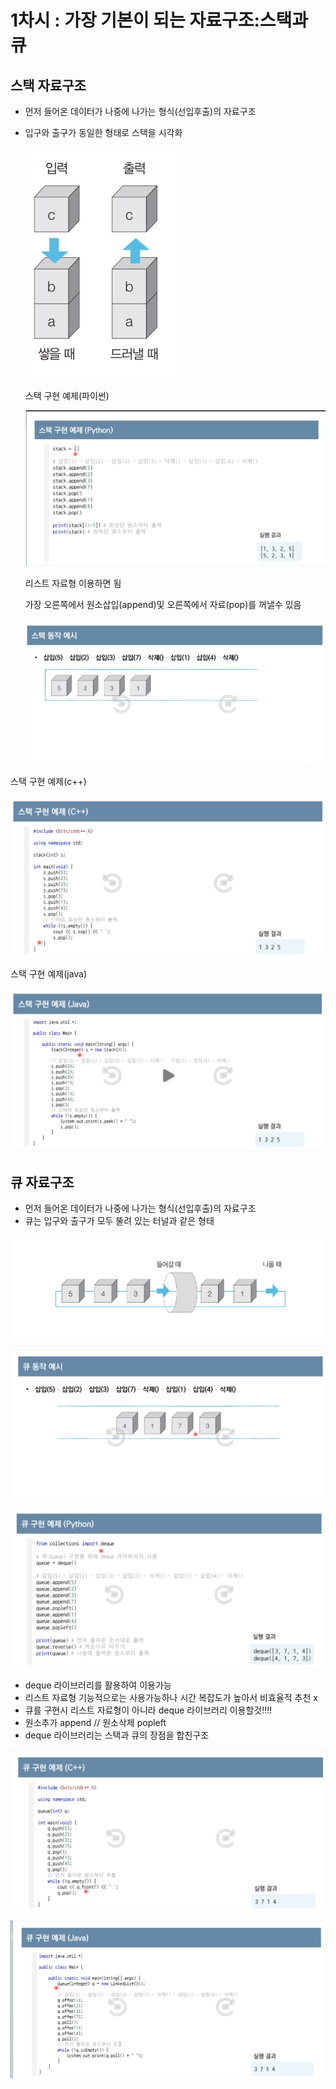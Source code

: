 # 1차시 : 가장 기본이 되는 자료구조:스택과 큐

## 스택 자료구조

- 먼저 들어온 데이터가 나중에 나가는 형식(선입후출)의 자료구조
- 입구와 출구가 동일한 형태로 스택을 시각화

    ![1%E1%84%8E%E1%85%A1%E1%84%89%E1%85%B5%20%E1%84%80%E1%85%A1%E1%84%8C%E1%85%A1%E1%86%BC%20%E1%84%80%E1%85%B5%E1%84%87%E1%85%A9%E1%86%AB%E1%84%8B%E1%85%B5%20%E1%84%83%E1%85%AC%E1%84%82%E1%85%B3%E1%86%AB%20%E1%84%8C%E1%85%A1%E1%84%85%E1%85%AD%E1%84%80%E1%85%AE%E1%84%8C%E1%85%A9%20%E1%84%89%E1%85%B3%E1%84%90%E1%85%A2%E1%86%A8%E1%84%80%E1%85%AA%20%E1%84%8F%E1%85%B2%20604885ba72894396b9135c310a2513c0/Untitled.png](1%E1%84%8E%E1%85%A1%E1%84%89%E1%85%B5%20%E1%84%80%E1%85%A1%E1%84%8C%E1%85%A1%E1%86%BC%20%E1%84%80%E1%85%B5%E1%84%87%E1%85%A9%E1%86%AB%E1%84%8B%E1%85%B5%20%E1%84%83%E1%85%AC%E1%84%82%E1%85%B3%E1%86%AB%20%E1%84%8C%E1%85%A1%E1%84%85%E1%85%AD%E1%84%80%E1%85%AE%E1%84%8C%E1%85%A9%20%E1%84%89%E1%85%B3%E1%84%90%E1%85%A2%E1%86%A8%E1%84%80%E1%85%AA%20%E1%84%8F%E1%85%B2%20604885ba72894396b9135c310a2513c0/Untitled.png)

    스택 구현 예제(파이썬)

    ![1%E1%84%8E%E1%85%A1%E1%84%89%E1%85%B5%20%E1%84%80%E1%85%A1%E1%84%8C%E1%85%A1%E1%86%BC%20%E1%84%80%E1%85%B5%E1%84%87%E1%85%A9%E1%86%AB%E1%84%8B%E1%85%B5%20%E1%84%83%E1%85%AC%E1%84%82%E1%85%B3%E1%86%AB%20%E1%84%8C%E1%85%A1%E1%84%85%E1%85%AD%E1%84%80%E1%85%AE%E1%84%8C%E1%85%A9%20%E1%84%89%E1%85%B3%E1%84%90%E1%85%A2%E1%86%A8%E1%84%80%E1%85%AA%20%E1%84%8F%E1%85%B2%20604885ba72894396b9135c310a2513c0/Untitled%201.png](1%E1%84%8E%E1%85%A1%E1%84%89%E1%85%B5%20%E1%84%80%E1%85%A1%E1%84%8C%E1%85%A1%E1%86%BC%20%E1%84%80%E1%85%B5%E1%84%87%E1%85%A9%E1%86%AB%E1%84%8B%E1%85%B5%20%E1%84%83%E1%85%AC%E1%84%82%E1%85%B3%E1%86%AB%20%E1%84%8C%E1%85%A1%E1%84%85%E1%85%AD%E1%84%80%E1%85%AE%E1%84%8C%E1%85%A9%20%E1%84%89%E1%85%B3%E1%84%90%E1%85%A2%E1%86%A8%E1%84%80%E1%85%AA%20%E1%84%8F%E1%85%B2%20604885ba72894396b9135c310a2513c0/Untitled%201.png)

    리스트 자료형 이용하면 됨

    가장 오른쪽에서 원소삽입(append)및 오른쪽에서 자료(pop)를 꺼낼수 있음

    ![1%E1%84%8E%E1%85%A1%E1%84%89%E1%85%B5%20%E1%84%80%E1%85%A1%E1%84%8C%E1%85%A1%E1%86%BC%20%E1%84%80%E1%85%B5%E1%84%87%E1%85%A9%E1%86%AB%E1%84%8B%E1%85%B5%20%E1%84%83%E1%85%AC%E1%84%82%E1%85%B3%E1%86%AB%20%E1%84%8C%E1%85%A1%E1%84%85%E1%85%AD%E1%84%80%E1%85%AE%E1%84%8C%E1%85%A9%20%E1%84%89%E1%85%B3%E1%84%90%E1%85%A2%E1%86%A8%E1%84%80%E1%85%AA%20%E1%84%8F%E1%85%B2%20604885ba72894396b9135c310a2513c0/Untitled%202.png](1%E1%84%8E%E1%85%A1%E1%84%89%E1%85%B5%20%E1%84%80%E1%85%A1%E1%84%8C%E1%85%A1%E1%86%BC%20%E1%84%80%E1%85%B5%E1%84%87%E1%85%A9%E1%86%AB%E1%84%8B%E1%85%B5%20%E1%84%83%E1%85%AC%E1%84%82%E1%85%B3%E1%86%AB%20%E1%84%8C%E1%85%A1%E1%84%85%E1%85%AD%E1%84%80%E1%85%AE%E1%84%8C%E1%85%A9%20%E1%84%89%E1%85%B3%E1%84%90%E1%85%A2%E1%86%A8%E1%84%80%E1%85%AA%20%E1%84%8F%E1%85%B2%20604885ba72894396b9135c310a2513c0/Untitled%202.png)

스택 구현 예제(c++)

![1%E1%84%8E%E1%85%A1%E1%84%89%E1%85%B5%20%E1%84%80%E1%85%A1%E1%84%8C%E1%85%A1%E1%86%BC%20%E1%84%80%E1%85%B5%E1%84%87%E1%85%A9%E1%86%AB%E1%84%8B%E1%85%B5%20%E1%84%83%E1%85%AC%E1%84%82%E1%85%B3%E1%86%AB%20%E1%84%8C%E1%85%A1%E1%84%85%E1%85%AD%E1%84%80%E1%85%AE%E1%84%8C%E1%85%A9%20%E1%84%89%E1%85%B3%E1%84%90%E1%85%A2%E1%86%A8%E1%84%80%E1%85%AA%20%E1%84%8F%E1%85%B2%20604885ba72894396b9135c310a2513c0/Untitled%203.png](1%E1%84%8E%E1%85%A1%E1%84%89%E1%85%B5%20%E1%84%80%E1%85%A1%E1%84%8C%E1%85%A1%E1%86%BC%20%E1%84%80%E1%85%B5%E1%84%87%E1%85%A9%E1%86%AB%E1%84%8B%E1%85%B5%20%E1%84%83%E1%85%AC%E1%84%82%E1%85%B3%E1%86%AB%20%E1%84%8C%E1%85%A1%E1%84%85%E1%85%AD%E1%84%80%E1%85%AE%E1%84%8C%E1%85%A9%20%E1%84%89%E1%85%B3%E1%84%90%E1%85%A2%E1%86%A8%E1%84%80%E1%85%AA%20%E1%84%8F%E1%85%B2%20604885ba72894396b9135c310a2513c0/Untitled%203.png)

스택 구현 예제(java)

![1%E1%84%8E%E1%85%A1%E1%84%89%E1%85%B5%20%E1%84%80%E1%85%A1%E1%84%8C%E1%85%A1%E1%86%BC%20%E1%84%80%E1%85%B5%E1%84%87%E1%85%A9%E1%86%AB%E1%84%8B%E1%85%B5%20%E1%84%83%E1%85%AC%E1%84%82%E1%85%B3%E1%86%AB%20%E1%84%8C%E1%85%A1%E1%84%85%E1%85%AD%E1%84%80%E1%85%AE%E1%84%8C%E1%85%A9%20%E1%84%89%E1%85%B3%E1%84%90%E1%85%A2%E1%86%A8%E1%84%80%E1%85%AA%20%E1%84%8F%E1%85%B2%20604885ba72894396b9135c310a2513c0/Untitled%204.png](1%E1%84%8E%E1%85%A1%E1%84%89%E1%85%B5%20%E1%84%80%E1%85%A1%E1%84%8C%E1%85%A1%E1%86%BC%20%E1%84%80%E1%85%B5%E1%84%87%E1%85%A9%E1%86%AB%E1%84%8B%E1%85%B5%20%E1%84%83%E1%85%AC%E1%84%82%E1%85%B3%E1%86%AB%20%E1%84%8C%E1%85%A1%E1%84%85%E1%85%AD%E1%84%80%E1%85%AE%E1%84%8C%E1%85%A9%20%E1%84%89%E1%85%B3%E1%84%90%E1%85%A2%E1%86%A8%E1%84%80%E1%85%AA%20%E1%84%8F%E1%85%B2%20604885ba72894396b9135c310a2513c0/Untitled%204.png)

## 큐  자료구조

- 먼저 들어온 데이터가 나중에 나가는 형식(선입후출)의 자료구조
- 큐는 입구와 출구가 모두 뚤려 있는 터널과 같은 형태

![1%E1%84%8E%E1%85%A1%E1%84%89%E1%85%B5%20%E1%84%80%E1%85%A1%E1%84%8C%E1%85%A1%E1%86%BC%20%E1%84%80%E1%85%B5%E1%84%87%E1%85%A9%E1%86%AB%E1%84%8B%E1%85%B5%20%E1%84%83%E1%85%AC%E1%84%82%E1%85%B3%E1%86%AB%20%E1%84%8C%E1%85%A1%E1%84%85%E1%85%AD%E1%84%80%E1%85%AE%E1%84%8C%E1%85%A9%20%E1%84%89%E1%85%B3%E1%84%90%E1%85%A2%E1%86%A8%E1%84%80%E1%85%AA%20%E1%84%8F%E1%85%B2%20604885ba72894396b9135c310a2513c0/Untitled%205.png](1%E1%84%8E%E1%85%A1%E1%84%89%E1%85%B5%20%E1%84%80%E1%85%A1%E1%84%8C%E1%85%A1%E1%86%BC%20%E1%84%80%E1%85%B5%E1%84%87%E1%85%A9%E1%86%AB%E1%84%8B%E1%85%B5%20%E1%84%83%E1%85%AC%E1%84%82%E1%85%B3%E1%86%AB%20%E1%84%8C%E1%85%A1%E1%84%85%E1%85%AD%E1%84%80%E1%85%AE%E1%84%8C%E1%85%A9%20%E1%84%89%E1%85%B3%E1%84%90%E1%85%A2%E1%86%A8%E1%84%80%E1%85%AA%20%E1%84%8F%E1%85%B2%20604885ba72894396b9135c310a2513c0/Untitled%205.png)

![1%E1%84%8E%E1%85%A1%E1%84%89%E1%85%B5%20%E1%84%80%E1%85%A1%E1%84%8C%E1%85%A1%E1%86%BC%20%E1%84%80%E1%85%B5%E1%84%87%E1%85%A9%E1%86%AB%E1%84%8B%E1%85%B5%20%E1%84%83%E1%85%AC%E1%84%82%E1%85%B3%E1%86%AB%20%E1%84%8C%E1%85%A1%E1%84%85%E1%85%AD%E1%84%80%E1%85%AE%E1%84%8C%E1%85%A9%20%E1%84%89%E1%85%B3%E1%84%90%E1%85%A2%E1%86%A8%E1%84%80%E1%85%AA%20%E1%84%8F%E1%85%B2%20604885ba72894396b9135c310a2513c0/Untitled%206.png](1%E1%84%8E%E1%85%A1%E1%84%89%E1%85%B5%20%E1%84%80%E1%85%A1%E1%84%8C%E1%85%A1%E1%86%BC%20%E1%84%80%E1%85%B5%E1%84%87%E1%85%A9%E1%86%AB%E1%84%8B%E1%85%B5%20%E1%84%83%E1%85%AC%E1%84%82%E1%85%B3%E1%86%AB%20%E1%84%8C%E1%85%A1%E1%84%85%E1%85%AD%E1%84%80%E1%85%AE%E1%84%8C%E1%85%A9%20%E1%84%89%E1%85%B3%E1%84%90%E1%85%A2%E1%86%A8%E1%84%80%E1%85%AA%20%E1%84%8F%E1%85%B2%20604885ba72894396b9135c310a2513c0/Untitled%206.png)

![1%E1%84%8E%E1%85%A1%E1%84%89%E1%85%B5%20%E1%84%80%E1%85%A1%E1%84%8C%E1%85%A1%E1%86%BC%20%E1%84%80%E1%85%B5%E1%84%87%E1%85%A9%E1%86%AB%E1%84%8B%E1%85%B5%20%E1%84%83%E1%85%AC%E1%84%82%E1%85%B3%E1%86%AB%20%E1%84%8C%E1%85%A1%E1%84%85%E1%85%AD%E1%84%80%E1%85%AE%E1%84%8C%E1%85%A9%20%E1%84%89%E1%85%B3%E1%84%90%E1%85%A2%E1%86%A8%E1%84%80%E1%85%AA%20%E1%84%8F%E1%85%B2%20604885ba72894396b9135c310a2513c0/Untitled%207.png](1%E1%84%8E%E1%85%A1%E1%84%89%E1%85%B5%20%E1%84%80%E1%85%A1%E1%84%8C%E1%85%A1%E1%86%BC%20%E1%84%80%E1%85%B5%E1%84%87%E1%85%A9%E1%86%AB%E1%84%8B%E1%85%B5%20%E1%84%83%E1%85%AC%E1%84%82%E1%85%B3%E1%86%AB%20%E1%84%8C%E1%85%A1%E1%84%85%E1%85%AD%E1%84%80%E1%85%AE%E1%84%8C%E1%85%A9%20%E1%84%89%E1%85%B3%E1%84%90%E1%85%A2%E1%86%A8%E1%84%80%E1%85%AA%20%E1%84%8F%E1%85%B2%20604885ba72894396b9135c310a2513c0/Untitled%207.png)

- deque 라이브러리를 활용하여 이용가능
- 리스트 자료형 기능적으로는 사용가능하나 시간 복잡도가 높아서 비효율적 추천 x
- 큐를 구현시 리스트 자료형이 아니라  deque 라이브러리 이용할것!!!!
- 원소추가 append   // 원소삭제 popleft
- deque 라이브러리는 스택과 큐의 장점을 합친구조

![1%E1%84%8E%E1%85%A1%E1%84%89%E1%85%B5%20%E1%84%80%E1%85%A1%E1%84%8C%E1%85%A1%E1%86%BC%20%E1%84%80%E1%85%B5%E1%84%87%E1%85%A9%E1%86%AB%E1%84%8B%E1%85%B5%20%E1%84%83%E1%85%AC%E1%84%82%E1%85%B3%E1%86%AB%20%E1%84%8C%E1%85%A1%E1%84%85%E1%85%AD%E1%84%80%E1%85%AE%E1%84%8C%E1%85%A9%20%E1%84%89%E1%85%B3%E1%84%90%E1%85%A2%E1%86%A8%E1%84%80%E1%85%AA%20%E1%84%8F%E1%85%B2%20604885ba72894396b9135c310a2513c0/Untitled%208.png](1%E1%84%8E%E1%85%A1%E1%84%89%E1%85%B5%20%E1%84%80%E1%85%A1%E1%84%8C%E1%85%A1%E1%86%BC%20%E1%84%80%E1%85%B5%E1%84%87%E1%85%A9%E1%86%AB%E1%84%8B%E1%85%B5%20%E1%84%83%E1%85%AC%E1%84%82%E1%85%B3%E1%86%AB%20%E1%84%8C%E1%85%A1%E1%84%85%E1%85%AD%E1%84%80%E1%85%AE%E1%84%8C%E1%85%A9%20%E1%84%89%E1%85%B3%E1%84%90%E1%85%A2%E1%86%A8%E1%84%80%E1%85%AA%20%E1%84%8F%E1%85%B2%20604885ba72894396b9135c310a2513c0/Untitled%208.png)

![1%E1%84%8E%E1%85%A1%E1%84%89%E1%85%B5%20%E1%84%80%E1%85%A1%E1%84%8C%E1%85%A1%E1%86%BC%20%E1%84%80%E1%85%B5%E1%84%87%E1%85%A9%E1%86%AB%E1%84%8B%E1%85%B5%20%E1%84%83%E1%85%AC%E1%84%82%E1%85%B3%E1%86%AB%20%E1%84%8C%E1%85%A1%E1%84%85%E1%85%AD%E1%84%80%E1%85%AE%E1%84%8C%E1%85%A9%20%E1%84%89%E1%85%B3%E1%84%90%E1%85%A2%E1%86%A8%E1%84%80%E1%85%AA%20%E1%84%8F%E1%85%B2%20604885ba72894396b9135c310a2513c0/Untitled%209.png](1%E1%84%8E%E1%85%A1%E1%84%89%E1%85%B5%20%E1%84%80%E1%85%A1%E1%84%8C%E1%85%A1%E1%86%BC%20%E1%84%80%E1%85%B5%E1%84%87%E1%85%A9%E1%86%AB%E1%84%8B%E1%85%B5%20%E1%84%83%E1%85%AC%E1%84%82%E1%85%B3%E1%86%AB%20%E1%84%8C%E1%85%A1%E1%84%85%E1%85%AD%E1%84%80%E1%85%AE%E1%84%8C%E1%85%A9%20%E1%84%89%E1%85%B3%E1%84%90%E1%85%A2%E1%86%A8%E1%84%80%E1%85%AA%20%E1%84%8F%E1%85%B2%20604885ba72894396b9135c310a2513c0/Untitled%209.png)